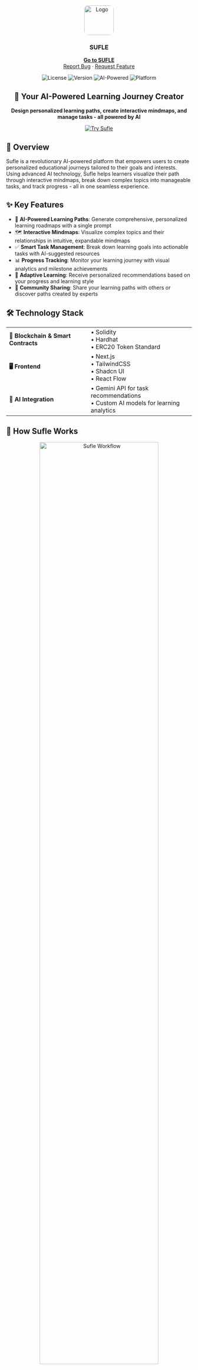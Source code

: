 <!-- PROJECT LOGO -->
<div align="center">
  <a href="#">
    <img style="border-radius: 10px" src="/sufle.png" alt="Logo" width="80" height="80">
  </a>

  <h3 align="center">SUFLE</h3>
  <p align="center">
    <a href="https://sufle.xyz/"><strong>Go to SUFLE</strong></a>
    <br />
    <a href="hhttps://github.com/tolgazorlu/edu-sufle/issues">Report Bug</a>
    ·
    <a href="hhttps://github.com/tolgazorlu/edu-sufle/issues">Request Feature</a>
  </p>
</div>

<div align="center">
  
  ![License](https://img.shields.io/badge/license-MIT-blue)
  ![Version](https://img.shields.io/badge/version-1.0.0-green)
  ![AI-Powered](https://img.shields.io/badge/AI--Powered-yes-purple)
  ![Platform](https://img.shields.io/badge/platform-web-orange)
  
  <h2>🚀 Your AI-Powered Learning Journey Creator</h2>
  
  <p><strong>Design personalized learning paths, create interactive mindmaps, and manage tasks - all powered by AI</strong></p>
  
  <a href="https://sufle.xyz"><img src="https://img.shields.io/badge/Try%20Sufle-Get%20Started-brightgreen?style=for-the-badge" alt="Try Sufle" /></a>
</div>

## 🌟 Overview

Sufle is a revolutionary AI-powered platform that empowers users to create personalized educational journeys tailored to their goals and interests. Using advanced AI technology, Sufle helps learners visualize their path through interactive mindmaps, break down complex topics into manageable tasks, and track progress - all in one seamless experience.

## ✨ Key Features

- 🧠 **AI-Powered Learning Paths**: Generate comprehensive, personalized learning roadmaps with a single prompt
- 🗺️ **Interactive Mindmaps**: Visualize complex topics and their relationships in intuitive, expandable mindmaps
- ✅ **Smart Task Management**: Break down learning goals into actionable tasks with AI-suggested resources
- 📊 **Progress Tracking**: Monitor your learning journey with visual analytics and milestone achievements
- 🔄 **Adaptive Learning**: Receive personalized recommendations based on your progress and learning style
- 👥 **Community Sharing**: Share your learning paths with others or discover paths created by experts

## 🛠️ Technology Stack

<table>
  <tr>
    <td><strong>🔗 Blockchain & Smart Contracts</strong></td>
    <td>
      • Solidity<br/>
      • Hardhat<br/>
      • ERC20 Token Standard
    </td>
  </tr>
  <tr>
    <td><strong>🖥️ Frontend</strong></td>
    <td>
      • Next.js<br/>
      • TailwindCSS<br/>
      • Shadcn UI<br/>
      • React Flow
    </td>
  </tr>
  <tr>
    <td><strong>🤖 AI Integration</strong></td>
    <td>
      • Gemini API for task recommendations<br/>
      • Custom AI models for learning analytics
    </td>
  </tr>
</table>

## 🧠 How Sufle Works

<div align="center">
  <img src="https://raw.githubusercontent.com/tolgazorlu/sufle/main/assets/workflow.png" alt="Sufle Workflow" width="80%" />
</div>

### 1️⃣ Create Your Learning Path
- Input your learning goal or topic of interest
- Sufle AI generates a comprehensive learning path with key concepts
- Review and customize your path as needed

### 2️⃣ Explore Through Mindmaps
- Visualize relationships between concepts with interactive mindmaps
- Expand nodes to discover subtopics and related areas
- Rearrange and customize your mindmap to match your understanding

### 3️⃣ Manage Learning Tasks
- Each concept breaks down into actionable learning tasks
- AI suggests resources like articles, videos, and exercises
- Set deadlines and track completion status

### 4️⃣ Track Your Progress
- Monitor your advancement through visual dashboards
- Celebrate milestones and achievements
- Identify areas needing more attention

## 💰 Token Economy

### 🪙 Edu

The native ERC20 token powering our educational ecosystem:

- **Premium Features:** Unlock advanced AI capabilities and customization options
- **Creator Rewards:** Earn tokens when your learning paths are used by others
- **Community Contributions:** Get rewarded for providing valuable feedback and improvements

## 🔍 AI-Powered Learning Experience

Sufle leverages cutting-edge AI to transform how you learn:

- **Personalized Recommendations:** Receive resource suggestions tailored to your learning style
- **Adaptive Difficulty:** Tasks adjust based on your progress and feedback
- **Knowledge Gaps Analysis:** AI identifies and helps fill gaps in your understanding
- **Learning Style Detection:** Content recommendations adapt to your preferred learning methods

## 🚀 Getting Started

### For Users

1. **Create an Account**
   - Visit [sufle.xyz](https://sufle.xyz) and sign up
   - Complete your learning profile to get personalized recommendations

2. **Create Your First Learning Path**
   - Click "New Path" and enter your learning goal
   - Review the AI-generated path and customize as needed
   - Save and start your learning journey!

3. **Explore the Mindmap**
   - Navigate through concepts using the interactive mindmap
   - Click on nodes to see details and related resources

4. **Track Your Progress**
   - Complete tasks and mark them as done
   - Monitor your progress through the dashboard
   - Share your achievements with the community

### For Developers

#### Prerequisites

- Node.js v16 or higher
- npm or yarn package manager
- Hardhat development environment (for blockchain features)

#### Installation Steps

1. **Clone the repository**
```bash
git clone https://github.com/tolgazorlu/sufle.git
cd sufle
```

2. **Install dependencies**
```bash
# For smart contracts
cd server
npm install

# For frontend
cd ../client
npm install
```

3. **Environment configuration**
```bash
# In the server directory
cp .env.example .env
# Edit .env with your configuration
```

4. **Start development server**
```bash
# In the client directory
npm run dev
```

#### Environment Variables

Required environment variables in `.env.local`:
```
NEXT_PUBLIC_API_URL=<api-url>
OPENAI_API_KEY=<openai-api-key>
MONGODB_URI=<mongodb-connection-string>
RPC_URL=<blockchain-rpc-url> # Optional for blockchain features
```

## 📱 User Interface

<div align="center">
  <img src="https://raw.githubusercontent.com/tolgazorlu/sufle/main/assets/ui-showcase.png" alt="Sufle UI" width="90%" />
</div>

### Intuitive Design
- **Clean, Modern Interface:** Focus on your learning without distractions
- **Responsive Design:** Access from any device - desktop, tablet, or mobile
- **Dark/Light Modes:** Choose the theme that works best for you
- **Accessibility Features:** Designed to be usable by everyone

## 🔄 Roadmap

<div align="center">
  <img src="https://raw.githubusercontent.com/tolgazorlu/sufle/main/assets/product-roadmap.png" alt="Sufle Product Roadmap" width="80%" />
</div>

### Q2 2025
- 🚀 Mobile app launch
- 🌐 API for third-party integrations
- 🧩 Learning path templates marketplace

### Q3 2025
- 👥 Group learning features
- 🎓 Certification verification system
- 🔄 Advanced progress analytics

### Q4 2025
- 🌍 Multi-language support
- 🤝 Enterprise solutions
- 🔗 Integration with major learning platforms

## 🤝 Contributing

We welcome contributions from the community! Check out our [Contributing Guide](CONTRIBUTING.md) to get started.

```bash
# Development workflow
1. Fork the repository
2. Create your feature branch: git checkout -b feature/amazing-feature
3. Commit your changes: git commit -m 'Add some amazing feature'
4. Push to the branch: git push origin feature/amazing-feature
5. Open a Pull Request
```

## 📄 License

This project is licensed under the MIT License - see the [LICENSE.md](LICENSE.md) file for details.

## 📱 Connect With Us

<div align="center">
  <a href="https://twitter.com/sufleapp"><img src="https://img.shields.io/badge/Twitter-1DA1F2?style=for-the-badge&logo=twitter&logoColor=white" alt="Twitter" /></a>
  <a href="https://discord.gg/sufle"><img src="https://img.shields.io/badge/Discord-7289DA?style=for-the-badge&logo=discord&logoColor=white" alt="Discord" /></a>
  <a href="https://github.com/tolgazorlu/sufle"><img src="https://img.shields.io/badge/GitHub-100000?style=for-the-badge&logo=github&logoColor=white" alt="GitHub" /></a>
</div>

---

<div align="center">
  <p>Made with ❤️ by the Sufle team</p>
  <p>Empowering lifelong learners through AI and blockchain technology</p>
  <a href="https://sufle.xyz"><strong>sufle.xyz</strong></a>
</div>
